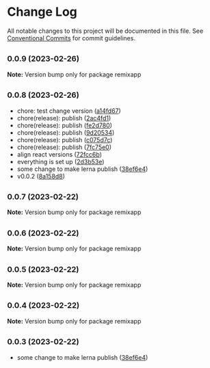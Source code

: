 # Change Log

All notable changes to this project will be documented in this file.
See [Conventional Commits](https://conventionalcommits.org) for commit guidelines.

## <small>0.0.9 (2023-02-26)</small>

**Note:** Version bump only for package remixapp





## <small>0.0.8 (2023-02-26)</small>

* chore: test change version ([a14fd67](https://github.com/agbp/lerna-test-2/commit/a14fd67))
* chore(release): publish ([2ac4fd1](https://github.com/agbp/lerna-test-2/commit/2ac4fd1))
* chore(release): publish ([fe2d780](https://github.com/agbp/lerna-test-2/commit/fe2d780))
* chore(release): publish ([9d20534](https://github.com/agbp/lerna-test-2/commit/9d20534))
* chore(release): publish ([c075d7c](https://github.com/agbp/lerna-test-2/commit/c075d7c))
* chore(release): publish ([7fc75e0](https://github.com/agbp/lerna-test-2/commit/7fc75e0))
* align react versions ([72fcc6b](https://github.com/agbp/lerna-test-2/commit/72fcc6b))
* everything is set up ([2d3b53e](https://github.com/agbp/lerna-test-2/commit/2d3b53e))
* some change to make lerna publish ([38ef6e4](https://github.com/agbp/lerna-test-2/commit/38ef6e4))
* v0.0.2 ([8a158d8](https://github.com/agbp/lerna-test-2/commit/8a158d8))





## <small>0.0.7 (2023-02-22)</small>

**Note:** Version bump only for package remixapp





## <small>0.0.6 (2023-02-22)</small>

**Note:** Version bump only for package remixapp





## <small>0.0.5 (2023-02-22)</small>

**Note:** Version bump only for package remixapp





## <small>0.0.4 (2023-02-22)</small>

**Note:** Version bump only for package remixapp





## <small>0.0.3 (2023-02-22)</small>

* some change to make lerna publish ([38ef6e4](https://github.com/agbp/lerna-getting-started-example--copy-/commit/38ef6e4))
